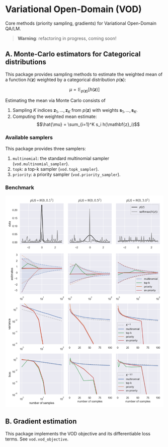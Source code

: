 # Variational Open-Domain (VOD)

Core methods (priority sampling, gradients) for Variational Open-Domain QA/LM.

> **Warning**: refactoring in progress, coming soon!

## A. Monte-Carlo estimators for Categorical distributions

This package provides sampling methods to estimate the weighted mean of a function $h(\mathbf{z})$ weighted by a categorical distribution $p(\mathbf{s})$:

$$\mu = \mathbb{E}_{p(\mathbf{z})}[h(\mathbf{z})] $$ 

Estimating the mean via Monte Carlo consists of 
1. Sampling $K$ indices $\mathbf{z}_1, \ldots, \mathbf{z}_K$ from $p(\mathbf{z})$ with weights $\mathbf{s}_1, \ldots, \mathbf{s}_K$. 
2. Computing the weighted mean estimate: $$\hat{\mu} = \sum_{i=1}^K s_i h(\mathbf{z}_i)$$

### Available samplers

This package provides three samplers:
1. `multinomial`: the standard multinomial sampler (`vod.multinomial_sampler`).
2. `topk`: a top-k sampler (`vod.topk_sampler`).
3. `priority`: a priority sampler (`vod.priority_sampler`).


### Benchmark

<img src=".assets/mc_convergence.png" alt="Convergence of Monte-Carlo estimators." width="600px">


## B. Gradient estimation

This package implements the VOD objective and its differentiable loss terms. See `vod.vod_objective`.


